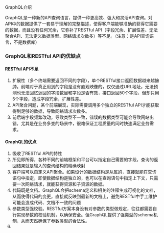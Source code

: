 GraphQL介绍

GraphQL是一种新的API查询语言，提供一种更高效、强大和灵活API查询。对API中的数据提供了一套易于理解的完整描述，使得客户端能够准确的获得它需要的数据，而且没有任何冗余，它弥补了RESTful API（字段冗余、扩展性差、无法聚合API、无法定义数据类型、网络请求次数多）等不足。（注意：是API查询语言，不是数据库）

### GraphQL和RESTful API的优缺点

#### RESTful API不足

1. 扩展性（多个终端需要返回不同的字段），单个RESTful接口返回数据越来越臃肿。前端对于真正用到的字段是没有直观映像的，仅仅通过URL地址，无法预测也无法回忆返回的字段数目和字段是否有效，接口返回50个字段，但却只用5个字段，造成字段冗余，扩展性差。
2. API聚合问题，某个前端展现，实际需要调用多个独立的RESTful API才能获取得到足够的数据，导致网络请求次数多。
3. 前后端字段频繁改动，导致类型不一致，错误的数据类型可能会导致网站出错，尤其是在业务多变的场景中，很难保证工程质量的同时快速满足业务需求。

#### GraphQL的优点

1. 吸收了RESTful API的特性
2. 所见即所得，各种不同的前端框架和平台可以指定自己需要的字段，查询的返回结果就是输入的查询结构的精确映射
3. 客户端可以自定义API聚合。如果设计的数据结构是从属的，直接就能在查询语句中指定，即使数据结构是独立的，也可以在查询语句中指定上下文，只需要一次网络请求，就能获得资源和子资源的数据。
4. 代码既是文档。GraphQL会把schema定义和相关的注释生成可视化的文档，从而使得代码的变更，直接就反映到最新的文档上，避免RESTful中手工维护可能会造成代码、文档不一致的问题
5. 参数类型强校验。RESTful方案本身没有对参数的类型做规定，往往都需要自行实现参数的校验机制，以确保安全。但GraphQL提供了强类型的schema机制，从而天然确保了参数类型的合法性。
6. 